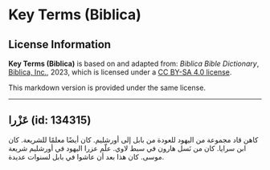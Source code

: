 # Key Terms (Biblica)

## License Information

**Key Terms (Biblica)** is based on and adapted from: _Biblica Bible Dictionary_, [Biblica, Inc.](https://www.biblica.com/), 2023, which is licensed under a [CC BY-SA 4.0 license](https://creativecommons.org/licenses/by-sa/4.0/legalcode.en).

This markdown version is provided under the same license.



--------------------------------

## عَزْرا (id: 134315)

كاهن قاد مجموعة من اليهود للعودة من بابل إلى أورشليم. كان أيضًا معلمًا للشريعة. كان ابن سرايا. كان من نَسل هارون في سبط لاوي. علّم عزرا اليهود في أورشليم شريعة موسى. كان هذا بعد أن عاشوا في بابل لسنوات عديدة.


